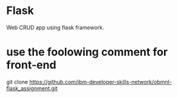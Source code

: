 # Flask
Web CRUD app using flask framework.

# use the foolowing comment for front-end 
git clone https://github.com/ibm-developer-skills-network/obmnl-flask_assignment.git
